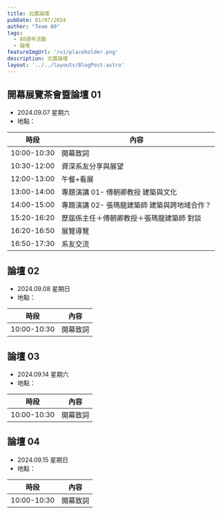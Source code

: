 ```yaml
---
title: 北展論壇
pubDate: 01/07/2024
author: "Team 80"
tags:
  - 80週年活動
  - 論壇
featureImgUrl: '/vi/placeholder.png'
description: 北展論壇
layout: '../../layouts/BlogPost.astro'
---
```


## 開幕展覽茶會暨論壇 01
- 2024.09.07 星期六
- 地點：


| 時段 | 內容                        |
| --- |---------------------------|
| 10:00-10:30 | 開幕致詞                      |
| 10:30-12:00 | 資深系友分享與展望                 |
| 12:00-13:00 | 午餐+看展                     |
| 13:00-14:00 | 專題演講 01- 傅朝卿教授 建築與文化      |
| 14:00-15:00 | 專題演講 02- 張瑪龍建築師 建築與跨地域合作？ |
| 15:20-16:20 | 歷屆係主任＋傅朝卿教授＋張瑪龍建築師 對談     |
| 16:20-16:50 | 展覽導覽|                    
| 16:50-17:30 | 系友交流 |                

## 論壇 02
- 2024.09.08 星期日
- 地點：


| 時段 | 內容                        |
| --- |---------------------------|
| 10:00-10:30 | 開幕致詞                      |

## 論壇 03
- 2024.09.14 星期六
- 地點：


| 時段 | 內容                        |
| --- |---------------------------|
| 10:00-10:30 | 開幕致詞                      |

## 論壇 04
- 2024.09.15 星期日
- 地點：


| 時段 | 內容                        |
| --- |---------------------------|
| 10:00-10:30 | 開幕致詞                      |